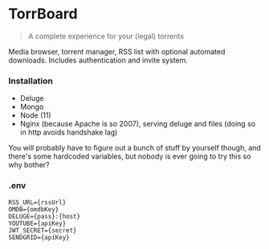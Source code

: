 # TorrBoard

> A complete experience for your (legal) torrents

Media browser, torrent manager, RSS list with optional automated downloads.
Includes authentication and invite system.

### Installation

- Deluge
- Mongo
- Node (11)
- Nginx (because Apache is so 2007), serving deluge and files (doing so in http avoids handshake lag)

You will probably have to figure out a bunch of stuff by yourself though, and there's
some hardcoded variables, but nobody is ever going to try this so why bother?

### .env

```
RSS_URL={rssUrl}
OMDB={omdbKey}
DELUGE={pass}:{host}
YOUTUBE={apiKey}
JWT_SECRET={secret}
SENDGRID={apiKey}
```
